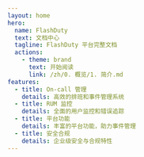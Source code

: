 ```yaml
---
layout: home
hero:
  name: FlashDuty
  text: 文档中心
  tagline: FlashDuty 平台完整文档
  actions:
    - theme: brand
      text: 开始阅读
      link: /zh/0. 概览/1. 简介.md
features:
  - title: On-call 管理
    details: 高效的排班和事件管理系统
  - title: RUM 监控
    details: 全面的用户监控和错误追踪
  - title: 平台功能
    details: 丰富的平台功能，助力事件管理
  - title: 安全合规
    details: 企业级安全与合规特性
---
```

